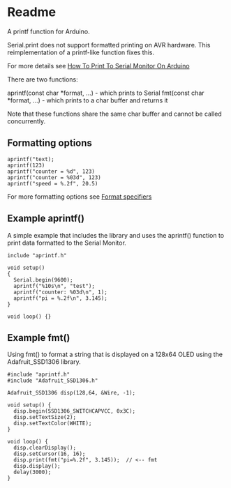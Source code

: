 # Readme

A printf function for Arduino.

Serial.print does not support formatted printing
on AVR hardware. This reimplementation of a printf-like
function fixes this.

For more details see 
[How To Print To Serial Monitor On Arduino](https://www.makerguides.com/how-to-print-to-serial-monitor-on-arduino/)


There are two functions:

aprintf(const char *format, ...) - which prints to Serial
fmt(const char *format, ...) - which prints to a char buffer and returns it

Note that these functions share the same char buffer
and cannot be called concurrently.


## Formatting options

```
aprintf("text);
aprintf(123)
aprintf("counter = %d", 123)
aprintf("counter = %03d", 123)
aprintf("speed = %.2f", 20.5)
```

For more formatting options see [Format specifiers](https://cplusplus.com/reference/cstdio/printf/)


## Example aprintf()

A simple example that includes the library
and uses the aprintf() function to print
data formatted to the Serial Monitor.

```
include "aprintf.h"

void setup()
{
  Serial.begin(9600);
  aprintf("%10s\n", "test");
  aprintf("counter: %03d\n", 1);
  aprintf("pi = %.2f\n", 3.145);
}

void loop() {}
```


## Example fmt()

Using fmt() to format a string that is displayed
on a 128x64 OLED using the Adafruit_SSD1306 library.

```
#include "aprintf.h"
#include "Adafruit_SSD1306.h"

Adafruit_SSD1306 disp(128,64, &Wire, -1);

void setup() {
  disp.begin(SSD1306_SWITCHCAPVCC, 0x3C);
  disp.setTextSize(2);
  disp.setTextColor(WHITE);   
}

void loop() {
  disp.clearDisplay();
  disp.setCursor(16, 16);
  disp.print(fmt("pi=%.2f", 3.145));  // <-- fmt
  disp.display();
  delay(3000);
}
```